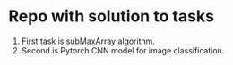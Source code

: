 # Repo with solution to tasks
1. First task is subMaxArray algorithm.
2. Second is Pytorch CNN model for image classification.
